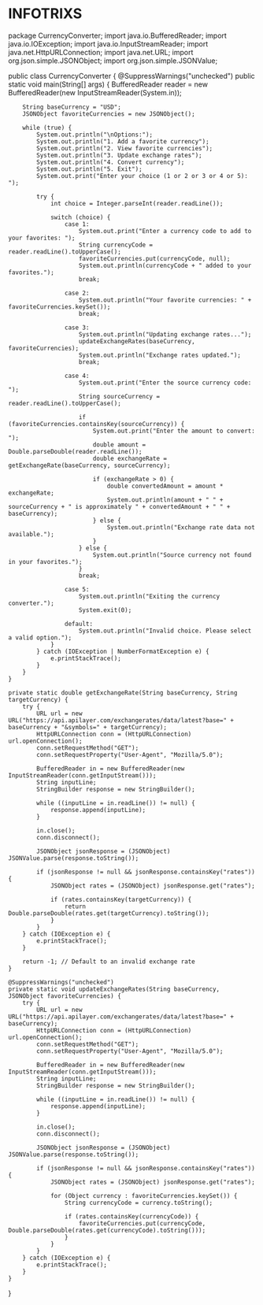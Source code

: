 # INFOTRIXS
package CurrencyConverter;
import java.io.BufferedReader;
import java.io.IOException;
import java.io.InputStreamReader;
import java.net.HttpURLConnection;
import java.net.URL;
import org.json.simple.JSONObject;
import org.json.simple.JSONValue;


public class CurrencyConverter {
    @SuppressWarnings("unchecked")
	public static void main(String[] args) {
        BufferedReader reader = new BufferedReader(new InputStreamReader(System.in));
        
        String baseCurrency = "USD"; 
        JSONObject favoriteCurrencies = new JSONObject();

        while (true) {
            System.out.println("\nOptions:");
            System.out.println("1. Add a favorite currency");
            System.out.println("2. View favorite currencies");
            System.out.println("3. Update exchange rates");
            System.out.println("4. Convert currency");
            System.out.println("5. Exit");
            System.out.print("Enter your choice (1 or 2 or 3 or 4 or 5): ");
            
            try {
                int choice = Integer.parseInt(reader.readLine());

                switch (choice) {
                    case 1:
                        System.out.print("Enter a currency code to add to your favorites: ");
                        String currencyCode = reader.readLine().toUpperCase();
                        favoriteCurrencies.put(currencyCode, null); 
                        System.out.println(currencyCode + " added to your favorites.");
                        break;

                    case 2:
                        System.out.println("Your favorite currencies: " + favoriteCurrencies.keySet());
                        break;

                    case 3:
                        System.out.println("Updating exchange rates...");
                        updateExchangeRates(baseCurrency, favoriteCurrencies);
                        System.out.println("Exchange rates updated.");
                        break;

                    case 4:
                        System.out.print("Enter the source currency code: ");
                        String sourceCurrency = reader.readLine().toUpperCase();
                        
                        if (favoriteCurrencies.containsKey(sourceCurrency)) {
                            System.out.print("Enter the amount to convert: ");
                            double amount = Double.parseDouble(reader.readLine());
                            double exchangeRate = getExchangeRate(baseCurrency, sourceCurrency);
                            
                            if (exchangeRate > 0) {
                                double convertedAmount = amount * exchangeRate;
                                System.out.println(amount + " " + sourceCurrency + " is approximately " + convertedAmount + " " + baseCurrency);
                            } else {
                                System.out.println("Exchange rate data not available.");
                            }
                        } else {
                            System.out.println("Source currency not found in your favorites.");
                        }
                        break;

                    case 5:
                        System.out.println("Exiting the currency converter.");
                        System.exit(0);

                    default:
                        System.out.println("Invalid choice. Please select a valid option.");
                }
            } catch (IOException | NumberFormatException e) {
                e.printStackTrace();
            }
        }
    }

    private static double getExchangeRate(String baseCurrency, String targetCurrency) {
        try {
            URL url = new URL("https://api.apilayer.com/exchangerates/data/latest?base=" + baseCurrency + "&symbols=" + targetCurrency);
            HttpURLConnection conn = (HttpURLConnection) url.openConnection();
            conn.setRequestMethod("GET");
            conn.setRequestProperty("User-Agent", "Mozilla/5.0");

            BufferedReader in = new BufferedReader(new InputStreamReader(conn.getInputStream()));
            String inputLine;
            StringBuilder response = new StringBuilder();

            while ((inputLine = in.readLine()) != null) {
                response.append(inputLine);
            }

            in.close();
            conn.disconnect();

            JSONObject jsonResponse = (JSONObject) JSONValue.parse(response.toString());

            if (jsonResponse != null && jsonResponse.containsKey("rates")) {
                JSONObject rates = (JSONObject) jsonResponse.get("rates");

                if (rates.containsKey(targetCurrency)) {
                    return Double.parseDouble(rates.get(targetCurrency).toString());
                }
            }
        } catch (IOException e) {
            e.printStackTrace();
        }

        return -1; // Default to an invalid exchange rate
    }

    @SuppressWarnings("unchecked")
	private static void updateExchangeRates(String baseCurrency, JSONObject favoriteCurrencies) {
        try {
            URL url = new URL("https://api.apilayer.com/exchangerates/data/latest?base=" + baseCurrency);
            HttpURLConnection conn = (HttpURLConnection) url.openConnection();
            conn.setRequestMethod("GET");
            conn.setRequestProperty("User-Agent", "Mozilla/5.0");

            BufferedReader in = new BufferedReader(new InputStreamReader(conn.getInputStream()));
            String inputLine;
            StringBuilder response = new StringBuilder();

            while ((inputLine = in.readLine()) != null) {
                response.append(inputLine);
            }

            in.close();
            conn.disconnect();

            JSONObject jsonResponse = (JSONObject) JSONValue.parse(response.toString());

            if (jsonResponse != null && jsonResponse.containsKey("rates")) {
                JSONObject rates = (JSONObject) jsonResponse.get("rates");

                for (Object currency : favoriteCurrencies.keySet()) {
                    String currencyCode = currency.toString();

                    if (rates.containsKey(currencyCode)) {
                        favoriteCurrencies.put(currencyCode, Double.parseDouble(rates.get(currencyCode).toString()));
                    }
                }
            }
        } catch (IOException e) {
            e.printStackTrace();
        }
    }

}
